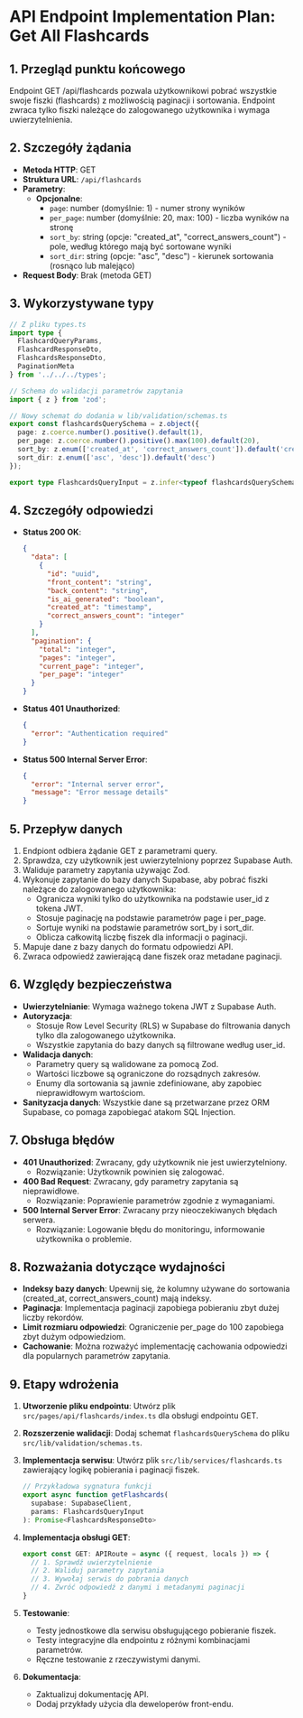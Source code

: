 # API Endpoint Implementation Plan: Get All Flashcards

## 1. Przegląd punktu końcowego
Endpoint GET /api/flashcards pozwala użytkownikowi pobrać wszystkie swoje fiszki (flashcards) z możliwością paginacji i sortowania. Endpoint zwraca tylko fiszki należące do zalogowanego użytkownika i wymaga uwierzytelnienia.

## 2. Szczegóły żądania
- **Metoda HTTP**: GET
- **Struktura URL**: `/api/flashcards`
- **Parametry**:
  - **Opcjonalne**:
    - `page`: number (domyślnie: 1) - numer strony wyników
    - `per_page`: number (domyślnie: 20, max: 100) - liczba wyników na stronę
    - `sort_by`: string (opcje: "created_at", "correct_answers_count") - pole, według którego mają być sortowane wyniki
    - `sort_dir`: string (opcje: "asc", "desc") - kierunek sortowania (rosnąco lub malejąco)
- **Request Body**: Brak (metoda GET)

## 3. Wykorzystywane typy
```typescript
// Z pliku types.ts
import type {
  FlashcardQueryParams,
  FlashcardResponseDto,
  FlashcardsResponseDto,
  PaginationMeta
} from '../../../types';

// Schema do walidacji parametrów zapytania
import { z } from 'zod';

// Nowy schemat do dodania w lib/validation/schemas.ts
export const flashcardsQuerySchema = z.object({
  page: z.coerce.number().positive().default(1),
  per_page: z.coerce.number().positive().max(100).default(20),
  sort_by: z.enum(['created_at', 'correct_answers_count']).default('created_at'),
  sort_dir: z.enum(['asc', 'desc']).default('desc')
});

export type FlashcardsQueryInput = z.infer<typeof flashcardsQuerySchema>;
```

## 4. Szczegóły odpowiedzi
- **Status 200 OK**:
  ```json
  {
    "data": [
      {
        "id": "uuid",
        "front_content": "string",
        "back_content": "string",
        "is_ai_generated": "boolean",
        "created_at": "timestamp",
        "correct_answers_count": "integer"
      }
    ],
    "pagination": {
      "total": "integer",
      "pages": "integer",
      "current_page": "integer",
      "per_page": "integer"
    }
  }
  ```
- **Status 401 Unauthorized**:
  ```json
  {
    "error": "Authentication required"
  }
  ```
- **Status 500 Internal Server Error**:
  ```json
  {
    "error": "Internal server error",
    "message": "Error message details"
  }
  ```

## 5. Przepływ danych
1. Endpiont odbiera żądanie GET z parametrami query.
2. Sprawdza, czy użytkownik jest uwierzytelniony poprzez Supabase Auth.
3. Waliduje parametry zapytania używając Zod.
4. Wykonuje zapytanie do bazy danych Supabase, aby pobrać fiszki należące do zalogowanego użytkownika:
   - Ogranicza wyniki tylko do użytkownika na podstawie user_id z tokena JWT.
   - Stosuje paginację na podstawie parametrów page i per_page.
   - Sortuje wyniki na podstawie parametrów sort_by i sort_dir.
   - Oblicza całkowitą liczbę fiszek dla informacji o paginacji.
5. Mapuje dane z bazy danych do formatu odpowiedzi API.
6. Zwraca odpowiedź zawierającą dane fiszek oraz metadane paginacji.

## 6. Względy bezpieczeństwa
- **Uwierzytelnianie**: Wymaga ważnego tokena JWT z Supabase Auth.
- **Autoryzacja**: 
  - Stosuje Row Level Security (RLS) w Supabase do filtrowania danych tylko dla zalogowanego użytkownika.
  - Wszystkie zapytania do bazy danych są filtrowane według user_id.
- **Walidacja danych**:
  - Parametry query są walidowane za pomocą Zod.
  - Wartości liczbowe są ograniczone do rozsądnych zakresów.
  - Enumy dla sortowania są jawnie zdefiniowane, aby zapobiec nieprawidłowym wartościom.
- **Sanityzacja danych**: Wszystkie dane są przetwarzane przez ORM Supabase, co pomaga zapobiegać atakom SQL Injection.

## 7. Obsługa błędów
- **401 Unauthorized**: Zwracany, gdy użytkownik nie jest uwierzytelniony.
  - Rozwiązanie: Użytkownik powinien się zalogować.
- **400 Bad Request**: Zwracany, gdy parametry zapytania są nieprawidłowe.
  - Rozwiązanie: Poprawienie parametrów zgodnie z wymaganiami.
- **500 Internal Server Error**: Zwracany przy nieoczekiwanych błędach serwera.
  - Rozwiązanie: Logowanie błędu do monitoringu, informowanie użytkownika o problemie.

## 8. Rozważania dotyczące wydajności
- **Indeksy bazy danych**: Upewnij się, że kolumny używane do sortowania (created_at, correct_answers_count) mają indeksy.
- **Paginacja**: Implementacja paginacji zapobiega pobieraniu zbyt dużej liczby rekordów.
- **Limit rozmiaru odpowiedzi**: Ograniczenie per_page do 100 zapobiega zbyt dużym odpowiedziom.
- **Cachowanie**: Można rozważyć implementację cachowania odpowiedzi dla popularnych parametrów zapytania.

## 9. Etapy wdrożenia
1. **Utworzenie pliku endpointu**:
   Utwórz plik `src/pages/api/flashcards/index.ts` dla obsługi endpointu GET.

2. **Rozszerzenie walidacji**:
   Dodaj schemat `flashcardsQuerySchema` do pliku `src/lib/validation/schemas.ts`.

3. **Implementacja serwisu**:
   Utwórz plik `src/lib/services/flashcards.ts` zawierający logikę pobierania i paginacji fiszek.
   ```typescript
   // Przykładowa sygnatura funkcji
   export async function getFlashcards(
     supabase: SupabaseClient,
     params: FlashcardsQueryInput
   ): Promise<FlashcardsResponseDto>
   ```

4. **Implementacja obsługi GET**:
   ```typescript
   export const GET: APIRoute = async ({ request, locals }) => {
     // 1. Sprawdź uwierzytelnienie
     // 2. Waliduj parametry zapytania
     // 3. Wywołaj serwis do pobrania danych
     // 4. Zwróć odpowiedź z danymi i metadanymi paginacji
   }
   ```

5. **Testowanie**:
   - Testy jednostkowe dla serwisu obsługującego pobieranie fiszek.
   - Testy integracyjne dla endpointu z różnymi kombinacjami parametrów.
   - Ręczne testowanie z rzeczywistymi danymi.

6. **Dokumentacja**:
   - Zaktualizuj dokumentację API.
   - Dodaj przykłady użycia dla deweloperów front-endu. 